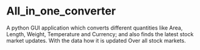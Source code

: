 # All_in_one_converter
A python GUI application which converts different quantities like Area, Length, Weight, Temperature and Currency; and also finds the latest stock market updates.
With the data how it is updated
Over all stock markets.
